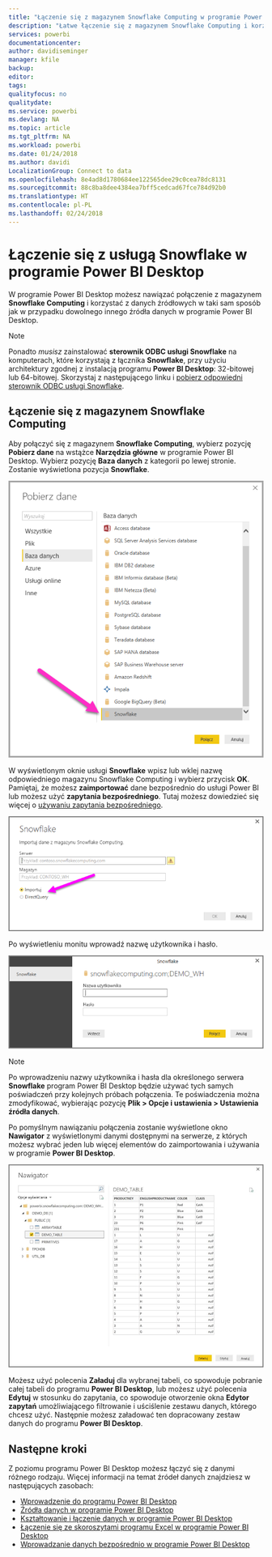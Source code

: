 ```yaml
---
title: "Łączenie się z magazynem Snowflake Computing w programie Power BI Desktop"
description: "Łatwe łączenie się z magazynem Snowflake Computing i korzystanie z niego w programie Power BI Desktop"
services: powerbi
documentationcenter: 
author: davidiseminger
manager: kfile
backup: 
editor: 
tags: 
qualityfocus: no
qualitydate: 
ms.service: powerbi
ms.devlang: NA
ms.topic: article
ms.tgt_pltfrm: NA
ms.workload: powerbi
ms.date: 01/24/2018
ms.author: davidi
LocalizationGroup: Connect to data
ms.openlocfilehash: 8e4ad8d1780684ee122565dee29c0cea78dc8131
ms.sourcegitcommit: 88c8ba8dee4384ea7bff5cedcad67fce784d92b0
ms.translationtype: HT
ms.contentlocale: pl-PL
ms.lasthandoff: 02/24/2018
---
```

# <a name="connect-to-snowflake-in-power-bi-desktop"></a>Łączenie się z usługą Snowflake w programie Power BI Desktop
W programie Power BI Desktop możesz nawiązać połączenie z magazynem **Snowflake Computing** i korzystać z danych źródłowych w taki sam sposób jak w przypadku dowolnego innego źródła danych w programie Power BI Desktop. 

> [!NOTE]
> Ponadto *musisz* zainstalować **sterownik ODBC usługi Snowflake** na komputerach, które korzystają z łącznika **Snowflake**, przy użyciu architektury zgodnej z instalacją programu **Power BI Desktop**: 32-bitowej lub 64-bitowej. Skorzystaj z następującego linku i [pobierz odpowiedni sterownik ODBC usługi Snowflake](http://go.microsoft.com/fwlink/?LinkID=823762).
> 
> 

## <a name="connect-to-a-snowflake-computing-warehouse"></a>Łączenie się z magazynem Snowflake Computing
Aby połączyć się z magazynem **Snowflake Computing**, wybierz pozycję **Pobierz dane** na wstążce **Narzędzia główne** w programie Power BI Desktop. Wybierz pozycję **Baza danych** z kategorii po lewej stronie. Zostanie wyświetlona pozycja **Snowflake**.

![](media/desktop-connect-snowflake/connect_snowflake_2b.png)

W wyświetlonym oknie usługi **Snowflake** wpisz lub wklej nazwę odpowiedniego magazynu Snowflake Computing i wybierz przycisk **OK**. Pamiętaj, że możesz **zaimportować** dane bezpośrednio do usługi Power BI lub możesz użyć **zapytania bezpośredniego**. Tutaj możesz dowiedzieć się więcej o [używaniu zapytania bezpośredniego](desktop-use-directquery.md).

![](media/desktop-connect-snowflake/connect_snowflake_3.png)

Po wyświetleniu monitu wprowadź nazwę użytkownika i hasło.

![](media/desktop-connect-snowflake/connect_snowflake_4.png)

> [!NOTE]
> Po wprowadzeniu nazwy użytkownika i hasła dla określonego serwera **Snowflake** program Power BI Desktop będzie używać tych samych poświadczeń przy kolejnych próbach połączenia. Te poświadczenia można zmodyfikować, wybierając pozycję **Plik > Opcje i ustawienia > Ustawienia źródła danych**.
> 
> 

Po pomyślnym nawiązaniu połączenia zostanie wyświetlone okno **Nawigator** z wyświetlonymi danymi dostępnymi na serwerze, z których możesz wybrać jeden lub więcej elementów do zaimportowania i używania w programie **Power BI Desktop**.

![](media/desktop-connect-snowflake/connect_snowflake_5.png)

Możesz użyć polecenia **Załaduj** dla wybranej tabeli, co spowoduje pobranie całej tabeli do programu **Power BI Desktop**, lub możesz użyć polecenia **Edytuj** w stosunku do zapytania, co spowoduje otworzenie okna **Edytor zapytań** umożliwiającego filtrowanie i uściślenie zestawu danych, którego chcesz użyć. Następnie możesz załadować ten dopracowany zestaw danych do programu **Power BI Desktop**.

## <a name="next-steps"></a>Następne kroki
Z poziomu programu Power BI Desktop możesz łączyć się z danymi różnego rodzaju. Więcej informacji na temat źródeł danych znajdziesz w następujących zasobach:

* [Wprowadzenie do programu Power BI Desktop](desktop-getting-started.md)
* [Źródła danych w programie Power BI Desktop](desktop-data-sources.md)
* [Kształtowanie i łączenie danych w programie Power BI Desktop](desktop-shape-and-combine-data.md)
* [Łączenie się ze skoroszytami programu Excel w programie Power BI Desktop](desktop-connect-excel.md)   
* [Wprowadzanie danych bezpośrednio w programie Power BI Desktop](desktop-enter-data-directly-into-desktop.md)   

